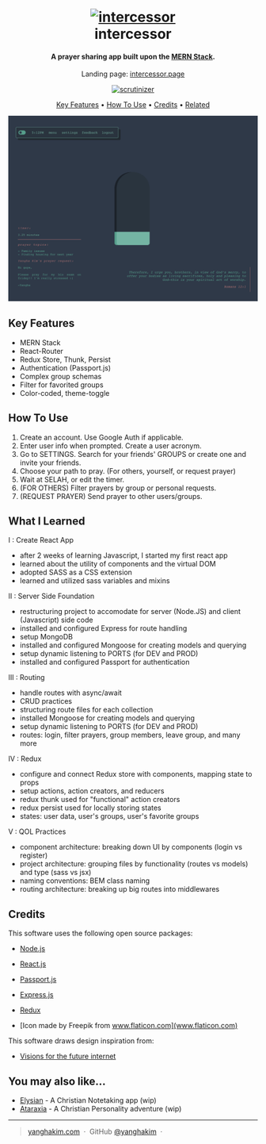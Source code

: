 <h1 align="center">
  <br>
  <a href="https://intercessor-web.herokuapp.com/"><img src="https://raw.githubusercontent.com/yanghakim/intercessor/master/client/public/favicon.png" alt="intercessor" width="200"></a>
  <br>
  intercessor
  <br>
</h1>

<h4 align="center">A prayer sharing app built upon the <a href="https://twitter.com/mern_io" target="_blank">MERN Stack</a>.
</h4>
<p align="center">Landing page: <a href="https://intercessor.page" target="_blank">intercessor.page</a></p>
<p align="center">
  <a href="https://scrutinizer-ci.com/g/yanghakim/intercessor/?branch=master">
    <img src="https://scrutinizer-ci.com/g/yanghakim/intercessor/badges/quality-score.png?b=master"
         alt="scrutinizer">
  </a>
</p>

<p align="center">
  <a href="#key-features">Key Features</a> •
  <a href="#how-to-use">How To Use</a> •
  <a href="#credits">Credits</a> •
  <a href="#you-may-also-like">Related</a>
</p>

![screenshot](https://raw.githubusercontent.com/yanghakim/Portfolio/master/src/images/intweb/intweb-sanct.jpg)

## Key Features

  * MERN Stack
  * React-Router
  * Redux Store, Thunk, Persist
  * Authentication (Passport.js)
  * Complex group schemas
  * Filter for favorited groups
  * Color-coded, theme-toggle

## How To Use

 1. Create an account. Use Google Auth if applicable.
 2. Enter user info when prompted. Create a user acronym. 
 3. Go to SETTINGS. Search for your friends' GROUPS or create one and invite your friends.
 4. Choose your path to pray. (For others, yourself, or request prayer)
 5. Wait at SELAH, or edit the timer.
 6. (FOR OTHERS) Filter prayers by group or personal requests.
 7. (REQUEST PRAYER) Send prayer to other users/groups.
 
## What I Learned

I : Create React App
- after 2 weeks of learning Javascript, I started my first react app
- learned about the utility of components and the virtual DOM
- adopted SASS as a CSS extension
- learned and utilized sass variables and mixins

II : Server Side Foundation
- restructuring project to accomodate for server (Node.JS) and client (Javascript) side code
- installed and configured Express for route handling
- setup MongoDB
- installed and configured Mongoose for creating models and querying
- setup dynamic listening to PORTS (for DEV and PROD)
- installed and configured Passport for authentication

III : Routing
- handle routes with async/await
- CRUD practices
- structuring route files for each collection
- installed Mongoose for creating models and querying
- setup dynamic listening to PORTS (for DEV and PROD)
- routes: login, filter prayers, group members, leave group, and many more

IV : Redux
- configure and connect Redux store with components, mapping state to props
- setup actions, action creators, and reducers
- redux thunk used for "functional" action creators
- redux persist used for locally storing states
- states: user data, user's groups, user's favorite groups

V : QOL Practices
- component architecture: breaking down UI by components (login vs register)
- project architecture: grouping files by functionality (routes vs models) and type (sass vs jsx)
- naming conventions: BEM class naming
- routing architecture: breaking up big routes into middlewares

## Credits

This software uses the following open source packages:

  * [Node.js](https://nodejs.org/)
  * [React.js](https://reactjs.org/)
  * [Passport.js](http://www.passportjs.org/)
  * [Express.js](https://expressjs.com/)
  * [Redux](https://redux.js.org/)

  * [Icon made by Freepik from www.flaticon.com](www.flaticon.com)

This software draws design inspiration from:

  * [Visions for the future internet](https://findingctrl.nesta.org.uk/)

## You may also like...

  * [Elysian](https://github.com/yanghakim/elysian) - A Christian Notetaking app (wip)
  * [Ataraxia](https://github.com/yanghakim/ataraxia) - A Christian Personality adventure (wip)

---

> [yanghakim.com](https://www.yanghakim.com) &nbsp;&middot;&nbsp;
> GitHub [@yanghakim](https://github.com/yanghakim) &nbsp;&middot;&nbsp;
